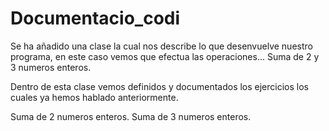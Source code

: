 # Documentacio_codi
Se ha añadido una clase la cual nos describe lo que desenvuelve nuestro programa, en este caso vemos que efectua las operaciones... Suma de 2 y 3 numeros enteros.

Dentro de esta clase vemos definidos y documentados los ejercicios los cuales ya hemos hablado anteriormente.

Suma de 2 numeros enteros.
Suma de 3 numeros enteros.
